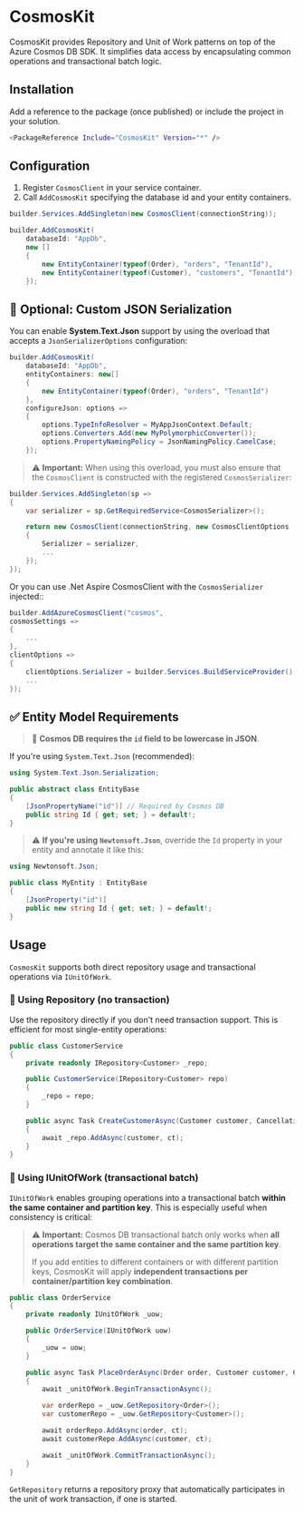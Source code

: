 # CosmosKit

CosmosKit provides Repository and Unit of Work patterns on top of the Azure Cosmos DB SDK. It simplifies data access by encapsulating common operations and transactional batch logic.

## Installation

Add a reference to the package (once published) or include the project in your solution.

```bash
<PackageReference Include="CosmosKit" Version="*" />
```

## Configuration

1. Register `CosmosClient` in your service container.
2. Call `AddCosmosKit` specifying the database id and your entity containers.

```csharp
builder.Services.AddSingleton(new CosmosClient(connectionString));

builder.AddCosmosKit(
    databaseId: "AppDb",
    new []
    {
        new EntityContainer(typeof(Order), "orders", "TenantId"),
        new EntityContainer(typeof(Customer), "customers", "TenantId")
    });
```


## 🧩 Optional: Custom JSON Serialization

You can enable **System.Text.Json** support by using the overload that accepts a `JsonSerializerOptions` configuration:

```csharp
builder.AddCosmosKit(
    databaseId: "AppDb",
    entityContainers: new[]
    {
        new EntityContainer(typeof(Order), "orders", "TenantId")
    },
    configureJson: options =>
    {
        options.TypeInfoResolver = MyAppJsonContext.Default;
        options.Converters.Add(new MyPolymorphicConverter());
        options.PropertyNamingPolicy = JsonNamingPolicy.CamelCase;
    });
```

> ⚠️ **Important:** When using this overload, you must also ensure that the `CosmosClient` is constructed with the registered `CosmosSerializer`:

```csharp
builder.Services.AddSingleton(sp =>
{
    var serializer = sp.GetRequiredService<CosmosSerializer>();

    return new CosmosClient(connectionString, new CosmosClientOptions
    {
        Serializer = serializer,
        ...
    });
});
```
Or you can use .Net Aspire CosmosClient with the `CosmosSerializer` injected::
```csharp
builder.AddAzureCosmosClient("cosmos",
cosmosSettings =>
{
    ...
},
clientOptions =>
{
    clientOptions.Serializer = builder.Services.BuildServiceProvider().GetRequiredService<CosmosSerializer>();
    ...
});
```

## ✅ Entity Model Requirements

> 🔑 **Cosmos DB requires the `id` field to be lowercase in JSON**.

If you're using `System.Text.Json` (recommended):

```csharp
using System.Text.Json.Serialization;

public abstract class EntityBase
{
    [JsonPropertyName("id")] // Required by Cosmos DB
    public string Id { get; set; } = default!;
}
```

> ⚠️ **If you're using `Newtonsoft.Json`**, override the `Id` property in your entity and annotate it like this:

```csharp
using Newtonsoft.Json;

public class MyEntity : EntityBase
{
    [JsonProperty("id")]
    public new string Id { get; set; } = default!;
}
```
## Usage

`CosmosKit` supports both direct repository usage and transactional operations via `IUnitOfWork`.

### 🔹 Using Repository (no transaction)

Use the repository directly if you don't need transaction support. This is efficient for most single-entity operations:

```csharp
public class CustomerService
{
    private readonly IRepository<Customer> _repo;

    public CustomerService(IRepository<Customer> repo)
    {
        _repo = repo;
    }

    public async Task CreateCustomerAsync(Customer customer, CancellationToken ct)
    {
        await _repo.AddAsync(customer, ct);
    }
}
```

### 🔹 Using IUnitOfWork (transactional batch)

`IUnitOfWork` enables grouping operations into a transactional batch **within the same container and partition key**. This is especially useful when consistency is critical:

> ⚠️ **Important:** Cosmos DB transactional batch only works when **all operations target the same container and the same partition key**.
>
> If you add entities to different containers or with different partition keys, CosmosKit will apply **independent transactions per container/partition key combination**.

```csharp
public class OrderService
{
    private readonly IUnitOfWork _uow;

    public OrderService(IUnitOfWork uow)
    {
        _uow = uow;
    }

    public async Task PlaceOrderAsync(Order order, Customer customer, CancellationToken ct)
    {
        await _unitOfWork.BeginTransactionAsync();

        var orderRepo = _uow.GetRepository<Order>();
        var customerRepo = _uow.GetRepository<Customer>();

        await orderRepo.AddAsync(order, ct);
        await customerRepo.AddAsync(customer, ct);

        await _unitOfWork.CommitTransactionAsync();
    }
}
```

`GetRepository` returns a repository proxy that automatically participates in the unit of work transaction, if one is started.